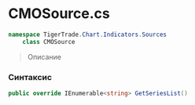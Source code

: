 
# CMOSource.cs
```csharp
namespace TigerTrade.Chart.Indicators.Sources  
    class CMOSource
```

> Описание

### Синтаксис
```csharp
public override IEnumerable<string> GetSeriesList()
```
